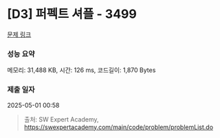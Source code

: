 # [D3] 퍼펙트 셔플 - 3499 

[문제 링크](https://swexpertacademy.com/main/code/problem/problemDetail.do?contestProbId=AWGsRbk6AQIDFAVW) 

### 성능 요약

메모리: 31,488 KB, 시간: 126 ms, 코드길이: 1,870 Bytes

### 제출 일자

2025-05-01 00:58



> 출처: SW Expert Academy, https://swexpertacademy.com/main/code/problem/problemList.do